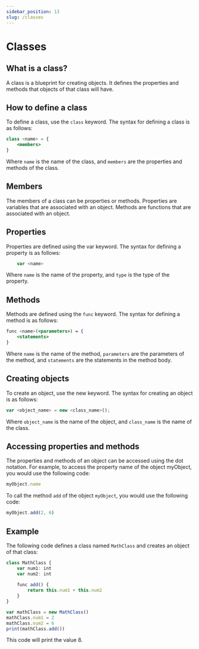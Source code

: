 ```yaml
---
sidebar_position: 13
slug: /classes
---
```


# Classes

## What is a class?

A class is a blueprint for creating objects. It defines the properties and methods that objects of that class will have.

## How to define a class

To define a class, use the `class` keyword. The syntax for defining a class is as follows:

```jsx
class <name> = {
    <members>
}
```

Where `name` is the name of the class, and `members` are the properties and methods of the class.

## Members

The members of a class can be properties or methods. Properties are variables that are associated with an object. Methods are functions that are associated with an object.

## Properties
Properties are defined using the var keyword. The syntax for defining a property is as follows:

```jsx
    var <name>
```

Where `name` is the name of the property, and `type` is the type of the property.

## Methods
Methods are defined using the `func` keyword. The syntax for defining a method is as follows:

```jsx
func <name>(<parameters>) = {
    <statements>
}
```
Where `name` is the name of the method, `parameters` are the parameters of the method, and `statements` are the statements in the method body.

## Creating objects


To create an object, use the new keyword. The syntax for creating an object is as follows:

```jsx
var <object_name> = new <class_name>();
```

Where `object_name` is the name of the object, and `class_name` is the name of the class.

## Accessing properties and methods

The properties and methods of an object can be accessed using the dot notation. For example, to access the property name of the object myObject, you would use the following code:

```jsx
myObject.name
```

To call the method `add` of the object `myObject`, you would use the following code:

```jsx
myObject.add(2, 6)
```

## Example
The following code defines a class named `MathClass` and creates an object of that class:

```jsx
class MathClass {
    var num1: int
    var num2: int
    
    func add() {
        return this.num1 + this.num2
    }
}

var mathClass = new MathClass()
mathClass.num1 = 2
mathClass.num2 = 6
print(mathClass.add())
```

This code will print the value 8.